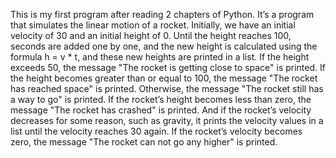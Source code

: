 This is my first program after reading 2 chapters of Python. It’s a program that simulates the linear motion of a rocket.
Initially, we have an initial velocity of 30 and an initial height of 0. Until the height reaches 100, seconds are added one by one, and the new height is calculated using the formula h = v * t, and these new heights are printed in a list.
If the height exceeds 50, the message "The rocket is getting close to space" is printed. If the height becomes greater than or equal to 100, the message "The rocket has reached space" is printed. Otherwise, the message "The rocket still has a way to go" is printed. If the rocket’s height becomes less than zero, the message "The rocket has crashed" is printed.
And if the rocket’s velocity decreases for some reason, such as gravity, it prints the velocity values in a list until the velocity reaches 30 again. If the rocket’s velocity becomes zero, the message "The rocket can not go any higher" is printed.
